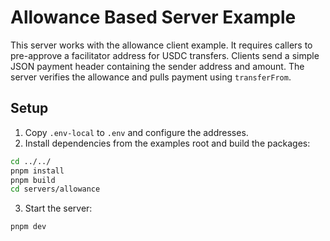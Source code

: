 # Allowance Based Server Example

This server works with the allowance client example. It requires callers to pre-approve a facilitator address for USDC transfers. Clients send a simple JSON payment header containing the sender address and amount. The server verifies the allowance and pulls payment using `transferFrom`.

## Setup

1. Copy `.env-local` to `.env` and configure the addresses.
2. Install dependencies from the examples root and build the packages:

```bash
cd ../../
pnpm install
pnpm build
cd servers/allowance
```

3. Start the server:

```bash
pnpm dev
```
